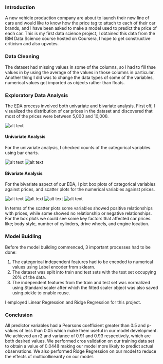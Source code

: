 ### Introduction
A new vehicle production company are about to launch their new line of cars and would like to know how the price tag to attach to each of their car brands, and I have been asked to make a model used to predict the price of each car. This is my first data science project, I obtained this data from the IBM Data Science course hosted on Coursera, I hope to get constructive criticism and also upvotes.

### Data Cleaning
The dataset had missing values in some of the columns, so I had to fill thse values in by using the average of the values in those columns in particular. Another thing I did was to change the data types of some of the variables, numerical values got imported as objects rather than floats.

### Exploratory Data Analysis
The EDA process involved both univariate and bivariate analysis.
First off, I visualized the distribution of car prices in the dataset and discovered that most of the prices were between 5,000 and 10,000.

![alt text](https://github.com/chisim30/PortfolioProject/blob/main/car_price_prediction/images/hist_car_price.png "Logo Title Text 1")

#### Univariate Analysis
For the univariate analysis, I checked counts of the categorical variables using bar charts.

![alt text](https://github.com/chisim30/PortfolioProject/blob/main/car_price_prediction/images/bar_1.png "Logo Title Text 1")
![alt text](https://github.com/chisim30/PortfolioProject/blob/main/car_price_prediction/images/bar_2.png "Logo Title Text 1")

#### Bivariate Analysis
For the bivariate aspect of our EDA, I plot box plots of categorical variables against prices, and scatter plots for the numerical variables against prices.

![alt text](https://github.com/chisim30/PortfolioProject/blob/main/car_price_prediction/images/box_1.png "Logo Title Text 1")
![alt text](https://github.com/chisim30/PortfolioProject/blob/main/car_price_prediction/images/box_2.png "Logo Title Text 1")
![alt text](https://github.com/chisim30/PortfolioProject/blob/main/car_price_prediction/images/scatter_1.png "Logo Title Text 1")
![alt text](https://github.com/chisim30/PortfolioProject/blob/main/car_price_prediction/images/scatter_2.png "Logo Title Text 1")

In terms of the scatter plots some variables showed positive relationships with prices, while some showed no relationship or negative relationships. For the box plots we could see some key factors that affected car prices like; body style, number of cylinders, drive wheels, and engine location.

### Model Buidling 
Before the model building commenced, 3 important processes had to be done:

1. The categorical independent features had to be encoded to numerical values using Label encoder from sklearn.
2. The dataset was split into train and test sets with the test set occupying 20% of the data.
3. The independent features from the train and test set was normalized using Standard scaler after which the fitted scaler object was also saved using pickle to enable reuse.

I employed Linear Regression and Ridge Regression for this project.

### Conclusion
All predictor variables had a Pearsons coefficient greater than 0.5 and p-values of less than 0.05 which make them useful in our model development. We achieved an r2 and variance of 0.91 and 0.93 respectively, which are both desired values. We performed cros validation on our training data set to obtain a value of 0.0448 making our model more likely to predict actual observations. We also performed Ridge Regression on our model to reduce the effects of multicollinearity on our model.
